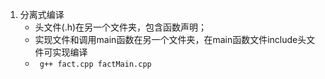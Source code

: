 1. 分离式编译
	+ 头文件(.h)在另一个文件夹，包含函数声明；
	+ 实现文件和调用main函数在另一个文件夹，在main函数文件include头文件可实现编译
	+ ` g++ fact.cpp factMain.cpp`

